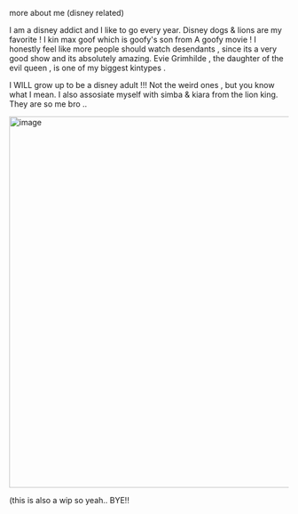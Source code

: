 more about me (disney related)

I am a disney addict and I like to go every year.
Disney dogs & lions are my favorite ! 
I kin max goof which is goofy's son from A goofy movie !
I honestly feel like more people should watch desendants ,
since its a very good show and its absolutely amazing.
Evie Grimhilde , the daughter of the evil queen ,
is one of my biggest kintypes .

I WILL grow up to be a disney adult !!!
Not the weird ones , but you know what I mean.
I also assosiate myself with simba & kiara from the lion king.
They are so me bro .. 


<img width="736" height="668" alt="image" src="https://github.com/user-attachments/assets/65b7be73-7aed-4ff0-a614-dbe607d807d3" />



(this is also a wip so yeah.. BYE!!

